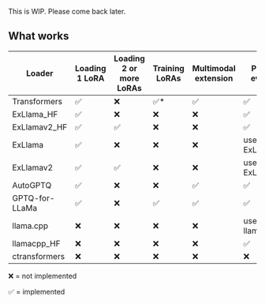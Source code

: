 This is WIP. Please come back later.

## What works

| Loader         | Loading 1 LoRA | Loading 2 or more LoRAs | Training LoRAs | Multimodal extension | Perplexity evaluation | Classifier-Free Guidance (CFG) |
|----------------|----------------|-------------------------|----------------|----------------------|-----------------------|--------------------------------|
| Transformers   |       ✅       |           ❌            |       ✅*       |          ✅          |           ✅          |               ✅               |
| ExLlama_HF     |       ✅       |           ❌            |       ❌       |          ❌          |           ✅          |               ✅               |
| ExLlamav2_HF   |       ✅       |           ✅            |       ❌       |          ❌          |           ✅          |               ✅               |
| ExLlama        |       ✅       |           ❌            |       ❌       |          ❌          |           use ExLlama_HF          |               ✅               |
| ExLlamav2      |       ✅       |           ✅            |       ❌       |          ❌          |           use ExLlamav2_HF          |               ❌               |
| AutoGPTQ       |       ✅       |           ❌            |       ❌       |          ✅          |           ✅          |               ✅               |
| GPTQ-for-LLaMa |       ✅       |           ❌            |       ✅       |          ✅          |           ✅          |               ✅               |
| llama.cpp      |       ❌       |           ❌            |       ❌       |          ❌          |           use llamacpp_HF          |               ❌               |
| llamacpp_HF    |       ❌       |           ❌            |       ❌       |          ❌          |           ✅          |               ✅               |
| ctransformers  |       ❌       |           ❌            |       ❌       |          ❌          |           ❌          |               ❌               |

❌ = not implemented

✅ = implemented
